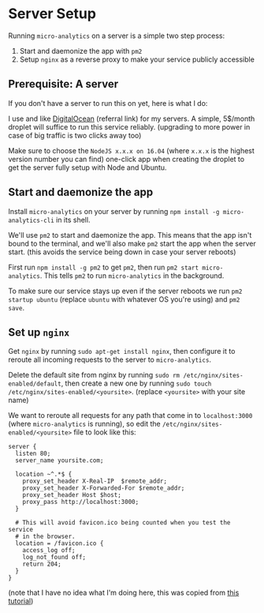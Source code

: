 # Server Setup

Running `micro-analytics` on a server is a simple two step process:

1. Start and daemonize the app with `pm2`
2. Setup `nginx` as a reverse proxy to make your service publicly accessible

## Prerequisite: A server

If you don't have a server to run this on yet, here is what I do:

I use and like [DigitalOcean](https://m.do.co/c/d371ed7f99af) (referral link) for my servers. A simple, 5$/month droplet will suffice to run this service reliably. (upgrading to more power in case of big traffic is two clicks away too)

Make sure to choose the `NodeJS x.x.x on 16.04` (where `x.x.x` is the highest version number you can find) one-click app when creating the droplet to get the server fully setup with Node and Ubuntu.

<a id="#start-and-deamonize-the-app"></a>
## Start and daemonize the app

Install `micro-analytics` on your server by running `npm install -g micro-analytics-cli` in its shell.

We'll use `pm2` to start and daemonize the app. This means that the app isn't bound to the terminal, and we'll also make `pm2` start the app when the server start. (this avoids the service being down in case your server reboots)

First run `npm install -g pm2` to get `pm2`, then run `pm2 start micro-analytics`. This tells `pm2` to run `micro-analytics` in the background.

To make sure our service stays up even if the server reboots we run `pm2 startup ubuntu` (replace `ubuntu` with whatever OS you're using) and `pm2 save`.

## Set up `nginx`

Get `nginx` by running `sudo apt-get install nginx`, then configure it to reroute all incoming requests to the server to `micro-analytics`.

Delete the default site from nginx by running `sudo rm /etc/nginx/sites-enabled/default`, then create a new one by running `sudo touch /etc/nginx/sites-enabled/<yoursite>`. (replace `<yoursite>` with your site name)

We want to reroute all requests for any path that come in to `localhost:3000` (where `micro-analytics` is running), so edit the `/etc/nginx/sites-enabled/<yoursite>` file to look like this:

```nginx
server {
  listen 80;
  server_name yoursite.com;

  location ~^.*$ {
    proxy_set_header X-Real-IP  $remote_addr;
    proxy_set_header X-Forwarded-For $remote_addr;
    proxy_set_header Host $host;
    proxy_pass http://localhost:3000;
  }

  # This will avoid favicon.ico being counted when you test the service
  # in the browser.
  location = /favicon.ico {
    access_log off;
    log_not_found off;
    return 204;
  }
}
```

(note that I have no idea what I'm doing here, this was copied from [this tutorial](https://www.digitalocean.com/community/tutorials/how-to-configure-nginx-as-a-reverse-proxy-for-apache))
